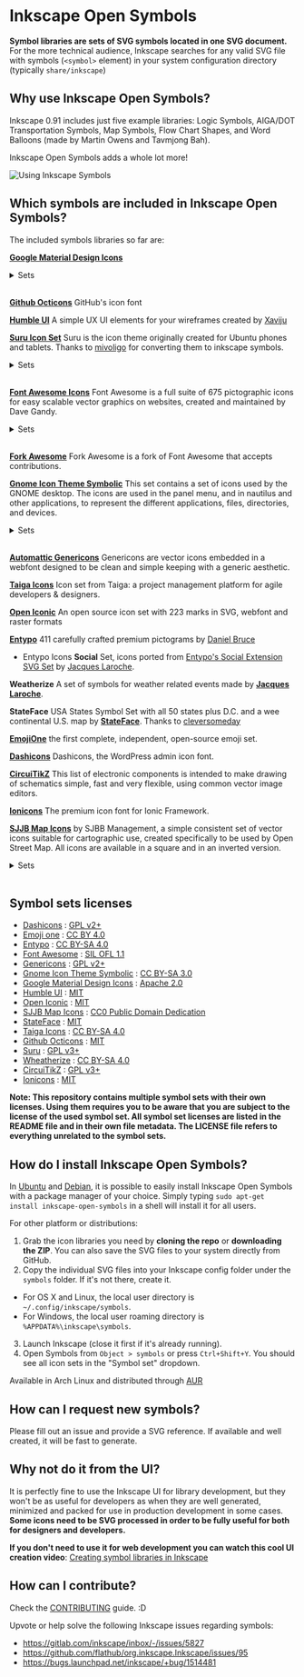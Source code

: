 # Inkscape Open Symbols

**Symbol libraries are sets of SVG symbols located in one SVG document.** For the more technical audience, Inkscape searches for any valid SVG file with symbols (```<symbol>``` element) in your system configuration directory (typically ```share/inkscape```)

## Why use Inkscape Open Symbols?

Inkscape 0.91 includes just five example libraries: Logic Symbols, AIGA/DOT Transportation Symbols, Map Symbols, Flow Chart Shapes, and Word Balloons (made by Martin Owens and Tavmjong Bah).

Inkscape Open Symbols adds a whole lot more!

![Using Inkscape Symbols](http://i.imgur.com/fHiouO8.png)

## Which symbols are included in Inkscape Open Symbols?

The included symbols libraries so far are:

**[Google Material Design Icons](https://github.com/google/material-design-icons)**

<details>
<summary>Sets</summary>

Google Material Design are available in the following styles.

Set               | normal | Outlined | Round | Sharp | Twotone
------------------|--------|----------|-------|-------|--------
**Action**        | ✓      | WIP      | WIP   | WIP   | WIP
**Alert**         | ✓      | WIP      | WIP   | WIP   | WIP
**AV**            | ✓      | WIP      | WIP   | WIP   | WIP
**Communication** | ✓      | WIP      | WIP   | WIP   | WIP
**Content**       | ✓      | WIP      | WIP   | WIP   | WIP
**Device**        | ✓      | WIP      | WIP   | WIP   | WIP
**Editor**        | ✓      | WIP      | WIP   | WIP   | WIP
**File**          | ✓      | WIP      | WIP   | WIP   | WIP
**Hardware**      | ✓      | WIP      | WIP   | WIP   | WIP
**Home**          | WIP    | WIP      | WIP   | WIP   | WIP
**Image**         | ✓      | WIP      | WIP   | WIP   | WIP
**Maps**          | ✓      | WIP      | WIP   | WIP   | WIP
**Navigation**    | ✓      | WIP      | WIP   | WIP   | WIP
**Notification**  | ✓      | WIP      | WIP   | WIP   | WIP
**Places**        | ✓      | WIP      | WIP   | WIP   | WIP
**Search**        | WIP    | WIP      | WIP   | WIP   | WIP
**Social**        | ✓      | WIP      | WIP   | WIP   | WIP
**Toggle**        | ✓      | WIP      | WIP   | WIP   | WIP

A live [preview](http://google.github.io/material-design-icons/) of this icon set is available at the Google Material Design github repo.

</details>
<br/>

**[Github Octicons](https://octicons.github.com/)**
GitHub's icon font

**[Humble UI](https://github.com/Xaviju/inkscape-open-symbols/wiki/Humble-UI)**
A simple UX UI elements for your wireframes created by [Xaviju](https://github.com/Xaviju)

**[Suru Icon Set](https://snwh.org/suru)**
Suru is the icon theme originally created for Ubuntu phones and tablets. Thanks to [mivoligo](https://github.com/mivoligo) for converting them to inkscape symbols.

<details>
<summary>Sets</summary>

* Ubuntu Suru **Actions** Set
* Ubuntu Suru **Apps** Set
* Ubuntu Suru **Devices** Set
* Ubuntu Suru **Mimetypes** Set
* Ubuntu Suru **Status** Set

</details>
<br/>

**[Font Awesome Icons](http://fortawesome.github.io/Font-Awesome/icons/)**
Font Awesome is a full suite of 675 pictographic icons for easy scalable vector graphics on websites, created and maintained by Dave Gandy.

<details>
<summary>Sets</summary>

* Font Awesome **Brands** Set
* Font Awesome **Solid** Set
* Font Awesome **Regular** Set

</details>
<br/>

**[Fork Awesome](https://forkaweso.me/Fork-Awesome/)**
Fork Awesome is a fork of Font Awesome that accepts contributions.

**[Gnome Icon Theme Symbolic](https://git.gnome.org//browse/gnome-icon-theme-symbolic/)**
This set contains a set of icons used by the GNOME desktop. The icons are used in the panel menu, and in nautilus and other applications, to represent the different applications, files, directories, and devices.

<details>
<summary>Sets</summary>

* Gnome Symbolic **Action** Set
* Gnome Symbolic **Apps** Set
* Gnome Symbolic **Categories** Set
* Gnome Symbolic **Devices** Set
* Gnome Symbolic **Emblems** Set
* Gnome Symbolic **Emotes** Set
* Gnome Symbolic **Mimetypes** Set
* Gnome Symbolic **Places** Set
* Gnome Symbolic **Status** Set

</details>
<br/>

**[Automattic Genericons](https://github.com/Automattic/Genericons)** Genericons are vector icons embedded in a webfont designed to be clean and simple keeping with a generic aesthetic.

**[Taiga Icons](https://github.com/taigaio)** Icon set from Taiga: a project management platform for agile developers & designers.

**[Open Iconic](https://github.com/iconic/open-iconic)** An open source icon set with 223 marks in SVG, webfont and raster formats

**[Entypo](http://www.entypo.com/)** 411 carefully crafted premium pictograms by [Daniel Bruce](http://www.danielbruce.se/)
* Entypo Icons **Social** Set, icons ported from [Entypo's Social Extension SVG Set](http://www.entypo.com/) by [Jacques Laroche](http://currentperspectives.org/about/).

**Weatherize** A set of symbols for weather related events made by **[Jacques Laroche](http://currentperspectives.org/about/)**.

**StateFace** USA States Symbol Set with all 50 states plus D.C. and a wee continental U.S. map by **[StateFace](https://propublica.github.io/stateface/)**. Thanks to [cleversomeday](https://github.com/cleversomeday)

**[EmojiOne](http://emojione.com/)** the first complete, independent, open-source emoji set.

**[Dashicons](https://github.com/WordPress/dashicons)** Dashicons, the WordPress admin icon font.

**[CircuiTikZ](https://github.com/circuitikz/circuitikz/)** This list of electronic components is intended to make drawing of schematics simple, fast and very flexible, using common vector image editors.

**[Ionicons](http://ionicons.com/)** The premium icon font for Ionic Framework.

**[SJJB Map Icons](http://www.sjjb.co.uk/mapicons/)** by SJBB Management, a simple consistent set of vector icons suitable for cartographic use, created specifically to be used by Open Street Map. All icons are available in a square and in an inverted version.

<details>
<summary>Sets</summary>

* SJJB Map Icons **Accommodation** Set
* SJJB Map Icons **Amenity** Set
* SJJB Map Icons **Barrier** Set
* SJJB Map Icons **Education** Set
* SJJB Map Icons **Food** Set
* SJJB Map Icons **Health** Set
* SJJB Map Icons **Landuse** Set
* SJJB Map Icons **Money** Set
* SJJB Map Icons **Place of Worship** Set
* SJJB Map Icons **POI** Set
* SJJB Map Icons **Power** Set
* SJJB Map Icons **Shopping** Set
* SJJB Map Icons **Sport** Set
* SJJB Map Icons **Tourist** Set
* SJJB Map Icons **Transport** Set
* SJJB Map Icons **Water** Set

</details>
<br/>

## Symbol sets licenses

- [Dashicons](https://github.com/WordPress/dashicons/blob/master/gpl.txt) : [GPL v2+]
- [Emoji one](http://emojione.com/licensing/) : [CC BY 4.0]
- [Entypo](http://www.entypo.com/) : [CC BY-SA 4.0]
- [Font Awesome](http://fontawesome.io/license/) : [SIL OFL 1.1]
- [Genericons](https://github.com/Automattic/genericons-neue/blob/master/COPYING.md) : [GPL v2+]
- [Gnome Icon Theme Symbolic](https://git.gnome.org//browse/gnome-icon-theme-symbolic/) : [CC BY-SA 3.0]
- [Google Material Design Icons](https://github.com/google/material-design-icons/blob/master/LICENSE) : [Apache 2.0]
- [Humble UI](https://github.com/Xaviju/inkscape-open-symbols/wiki/Humble-UI) : [MIT]
- [Open Iconic](https://github.com/iconic/open-iconic/blob/master/ICON-LICENSE) : [MIT]
- [SJJB Map Icons](http://www.sjjb.co.uk/mapicons/introduction) : [CC0 Public Domain Dedication]
- [StateFace](https://propublica.github.io/stateface/) : [MIT]
- [Taiga Icons](https://github.com/taigaio/taiga-design/blob/master/LICENSE) : [CC BY-SA 4.0]
- [Github Octicons](https://github.com/primer/octicons/blob/master/LICENSE) : [MIT]
- [Suru](https://github.com/snwh/suru-icon-theme/blob/master/COPYING) : [GPL v3+]
- [Wheatherize](https://github.com/jlar0che) : [CC BY-SA 4.0]
- [CircuiTikZ](https://github.com/circuitikz/circuitikz/blob/master/gpl-3.0_license.txt) : [GPL v3+]
- [Ionicons](https://github.com/ionic-team/ionicons/blob/master/LICENSE) : [MIT]

**Note: This repository contains multiple symbol sets with their own licenses. Using them requires you to be aware that you are subject to the license of the used symbol set. All symbol set licenses are listed in the README file and in their own file metadata. The LICENSE file refers to everything unrelated to the symbol sets.**

[MIT]: https://opensource.org/licenses/MIT
[Apache 2.0]: http://www.apache.org/licenses/LICENSE-2.0
[SIL OFL 1.1]: http://scripts.sil.org/OFL
[GPL v2+]: https://www.gnu.org/licenses/gpl-2.0.en.html
[GPL V3+]: https://www.gnu.org/licenses/gpl-3.0.en.html
[CC0 Public Domain Dedication]: https://creativecommons.org/publicdomain/zero/1.0/
[CC BY-SA 3.0]: https://creativecommons.org/licenses/by-sa/3.0/
[CC BY-SA 4.0]: https://creativecommons.org/licenses/by-sa/4.0/
[CC BY 4.0]: https://creativecommons.org/licenses/by/4.0/

## How do I install Inkscape Open Symbols?

In [Ubuntu] and [Debian], it is possible to easily install Inkscape Open Symbols with a package manager of your choice. Simply typing `sudo apt-get install inkscape-open-symbols` in a shell will install it for all users.

For other platform or distributions:
1. Grab the icon libraries you need by **cloning the repo** or **downloading the ZIP**. You can also save the SVG files to your system directly from GitHub.
2. Copy the individual SVG files into your Inkscape config folder under the ```symbols``` folder. If it's not there, create it.
  - For OS X and Linux, the local user directory is `~/.config/inkscape/symbols`.
  - For Windows, the local user roaming directory is `%APPDATA%\inkscape\symbols`.
3. Launch Inkscape (close it first if it's already running).
4. Open Symbols from ```Object > symbols``` or press ```Ctrl+Shift+Y```. You should see all icon sets in the "Symbol set" dropdown.

Available in Arch Linux and distributed through [AUR]

[Ubuntu]: https://packages.ubuntu.com/search?keywords=inkscape-open-symbols
[Debian]: https://packages.debian.org/search?keywords=inkscape-open-symbols
[AUR]: https://aur.archlinux.org/packages/inkscape-open-symbols-git/

## How can I request new symbols?

Please fill out an issue and provide a SVG reference. If available and well created, it will be fast to generate.

## Why not do it from the UI?

It is perfectly fine to use the Inkscape UI for library development, but they won't be as useful for developers as when they are well generated, minimized and packed for use in production development in some cases.
**Some icons need to be SVG processed in order to be fully useful for both for designers and developers.**

**If you don't need to use it for web development you can watch this cool UI creation video**: [Creating symbol libraries in Inkscape](https://www.youtube.com/watch?v=jdaGB0zCdHw)

## How can I contribute?

Check the [CONTRIBUTING](https://github.com/Xaviju/inkscape-open-symbols/blob/master/CONTRIBUTING.md) guide. :D

Upvote or help solve the following Inkscape issues regarding symbols:
- https://gitlab.com/inkscape/inbox/-/issues/5827
- https://github.com/flathub/org.inkscape.Inkscape/issues/95
- https://bugs.launchpad.net/inkscape/+bug/1514481
